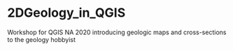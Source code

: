 # 2DGeology_in_QGIS
Workshop for QGIS NA 2020 introducing geologic maps and cross-sections to the geology hobbyist

